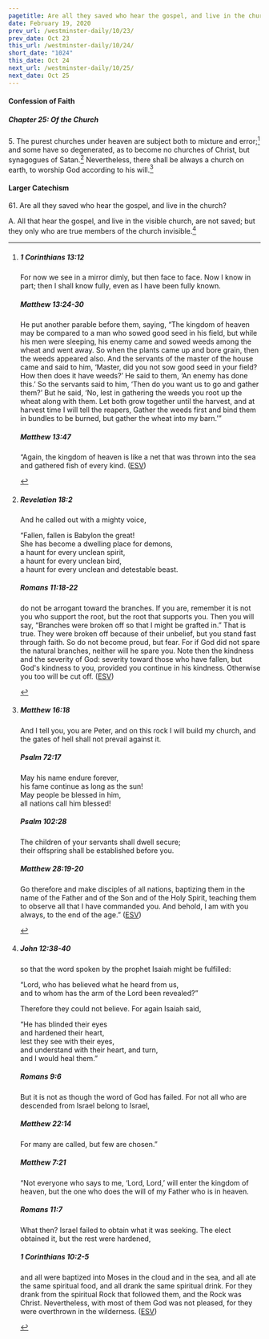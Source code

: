```yaml
---
pagetitle: Are all they saved who hear the gospel, and live in the church?
date: February 19, 2020
prev_url: /westminster-daily/10/23/
prev_date: Oct 23
this_url: /westminster-daily/10/24/
short_date: "1024"
this_date: Oct 24
next_url: /westminster-daily/10/25/
next_date: Oct 25
---
```


#### Confession of Faith

##### Chapter 25: Of the Church

<span class="q">5.</span> The purest churches under heaven are subject both to mixture and error;[^fnref:wcf1] and some have so degenerated, as to become no churches of Christ, but synagogues of Satan.[^fnref:wcf2] Nevertheless, there shall be always a church on earth, to worship God according to his will.[^fnref:wcf3]

[^fnref:wcf1]: <div class="esv"><h5>1 Corinthians 13:12</h5> <div class="esv-text"><p id="p46013012.01-1">For now we see in a mirror dimly, but then face to face. Now I know in part; then I shall know fully, even as I have been fully known.</p> </div><h5>Matthew 13:24-30</h5> <div class="esv-text"> <p id="p40013024.06-2">He put another parable before them, saying, <span class="woc">&#8220;The kingdom of heaven may be compared to a man who sowed good seed in his field,</span> <span class="woc">but while his men were sleeping, his enemy came and sowed weeds among the wheat and went away.</span> <span class="woc">So when the plants came up and bore grain, then the weeds appeared also.</span> <span class="woc">And the servants of the master of the house came and said to him, &#8216;Master, did you not sow good seed in your field? How then does it have weeds?&#8217;</span> <span class="woc">He said to them, &#8216;An enemy has done this.&#8217; So the servants said to him, &#8216;Then do you want us to go and gather them?&#8217;</span> <span class="woc">But he said, &#8216;No, lest in gathering the weeds you root up the wheat along with them.</span> <span class="woc">Let both grow together until the harvest, and at harvest time I will tell the reapers, Gather the weeds first and bind them in bundles to be burned, but gather the wheat into my barn.&#8217;&#8221;</span></p> </div><h5>Matthew 13:47</h5> <div class="esv-text"> <p id="p40013047.06-3"><span class="woc">&#8220;Again, the kingdom of heaven is like a net that was thrown into the sea and gathered fish of every kind.</span>  (<a href="http://www.esv.org" class="copyright">ESV</a>)</p> </div> </div>

[^fnref:wcf2]: <div class="esv"><h5>Revelation 18:2</h5> <div class="esv-text"><p id="p66018002.01-1">And he called out with a mighty voice,</p> <div class="block-indent"> <p class="line-group" id="p66018002.09-1">&#8220;Fallen, fallen is Babylon the great!<br /> <span class="indent"></span>She has become a dwelling place for demons,<br /> a haunt for every unclean spirit,<br /> <span class="indent"></span>a haunt for every unclean bird,<br /> <span class="indent"></span>a haunt for every unclean and detestable beast.</p> </div> </div><h5>Romans 11:18-22</h5> <div class="esv-text"><p id="p45011018.01-2">do not be arrogant toward the branches. If you are, remember it is not you who support the root, but the root that supports you. Then you will say, &#8220;Branches were broken off so that I might be grafted in.&#8221; That is true. They were broken off because of their unbelief, but you stand fast through faith. So do not become proud, but fear. For if God did not spare the natural branches, neither will he spare you. Note then the kindness and the severity of God: severity toward those who have fallen, but God's kindness to you, provided you continue in his kindness. Otherwise you too will be cut off.  (<a href="http://www.esv.org" class="copyright">ESV</a>)</p> </div> </div>

[^fnref:wcf3]: <div class="esv"><h5>Matthew 16:18</h5> <div class="esv-text"><p id="p40016018.01-1"><span class="woc">And I tell you, you are Peter, and on this rock I will build my church, and the gates of hell shall not prevail against it.</span></p> </div><h5>Psalm 72:17</h5> <div class="esv-text"><div class="block-indent"> <p class="line-group" id="p19072017.01-2">May his name endure forever,<br /> <span class="indent"></span>his fame continue as long as the sun!<br /> May people be blessed in him,<br /> <span class="indent"></span>all nations call him blessed!</p> </div> </div><h5>Psalm 102:28</h5> <div class="esv-text"><div class="block-indent"> <p class="line-group" id="p19102028.01-3">The children of your servants shall dwell secure;<br /> <span class="indent"></span>their offspring shall be established before you.</p> </div> </div><h5>Matthew 28:19-20</h5> <div class="esv-text"><p id="p40028019.01-4"><span class="woc">Go therefore and make disciples of all nations, baptizing them in the name of the Father and of the Son and of the Holy Spirit,</span> <span class="woc">teaching them to observe all that I have commanded you. And behold, I am with you always, to the end of the age.&#8221;</span>  (<a href="http://www.esv.org" class="copyright">ESV</a>)</p> </div> </div>


#### Larger Catechism

<span class="q">61.</span> Are all they saved who hear the gospel, and live in the church?

<span class="q">A.</span> All that hear the gospel, and live in the visible church, are not saved; but they only who are true members of the church invisible.[^fnref:wlc1]


[^fnref:wlc1]: <div class="esv"><h5>John 12:38-40</h5> <div class="esv-text"><p id="p43012038.01-1">so that the word spoken by the prophet Isaiah might be fulfilled:</p> <div class="block-indent"> <p class="line-group" id="p43012038.13-1">&#8220;Lord, who has believed what he heard from us,<br /> <span class="indent"></span>and to whom has the arm of the Lord been revealed?&#8221;</p> </div>  <p class="same-paragraph" id="p43012039.01-1">Therefore they could not believe. For again Isaiah said,</p>  <div class="block-indent"> <p class="line-group" id="p43012040.01-1">&#8220;He has blinded their eyes<br /> <span class="indent"></span>and hardened their heart,<br /> lest they see with their eyes,<br /> <span class="indent"></span>and understand with their heart, and turn,<br /> <span class="indent"></span>and I would heal them.&#8221;</p> </div> </div><h5>Romans 9:6</h5> <div class="esv-text"><p id="p45009006.01-2">But it is not as though the word of God has failed. For not all who are descended from Israel belong to Israel,</p> </div><h5>Matthew 22:14</h5> <div class="esv-text"><p id="p40022014.01-3"><span class="woc">For many are called, but few are chosen.&#8221;</span></p> </div><h5>Matthew 7:21</h5> <div class="esv-text"> <p id="p40007021.05-4"><span class="woc">&#8220;Not everyone who says to me, &#8216;Lord, Lord,&#8217; will enter the kingdom of heaven, but the one who does the will of my Father who is in heaven.</span></p> </div><h5>Romans 11:7</h5> <div class="esv-text"><p id="p45011007.01-5">What then? Israel failed to obtain what it was seeking. The elect obtained it, but the rest were hardened,</p> </div><h5>1 Corinthians 10:2-5</h5> <div class="esv-text"><p id="p46010002.01-6">and all were baptized into Moses in the cloud and in the sea, and all ate the same spiritual food, and all drank the same spiritual drink. For they drank from the spiritual Rock that followed them, and the Rock was Christ. Nevertheless, with most of them God was not pleased, for they were overthrown in the wilderness.  (<a href="http://www.esv.org" class="copyright">ESV</a>)</p> </div> </div>

